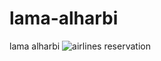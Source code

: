 # lama-alharbi
lama alharbi
![airlines reservation](https://github.com/user-attachments/assets/b77f721a-f3da-4cfb-bf8f-c38f5e9545c5)
